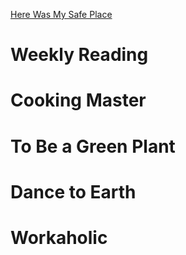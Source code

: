 [Here Was My Safe Place](https://fishfourteen.github.io/)
# Weekly Reading
# Cooking Master
# To Be a Green Plant
# Dance to Earth
# Workaholic

